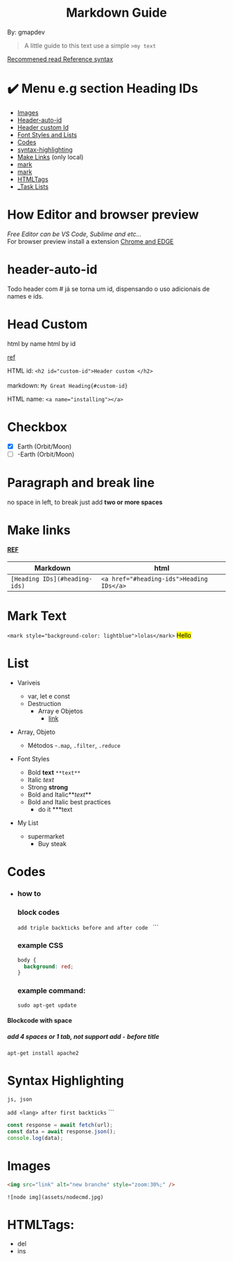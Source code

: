 <h1 align="center"> Markdown Guide</h1>
By: gmapdev

> A little guide to this text use a simple `>my text`




[Recommened read Reference syntax](https://www.markdownguide.org/basic-syntax/)

# :heavy_check_mark: Menu e.g section Heading IDs  

- <a href="#images">Images</a>
- [Header-auto-id](#header-auto-id)
- [Header custom Id](#custom-id)
- [Font Styles and Lists](#styles)
- [Codes](#codes)
- [syntax-highlighting](#syntax-highlighting)
- [Make Links](#make-links) (only local)
- [mark](#mark_text)
- [mark](#installing)
- [HTMLTags](#htmltags)
- <a href="https://www.markdownguide.org/extended-syntax/#:~:text=The%20basic%20Markdown%20syntax%20allows,and%20after%20the%20code%20block.">\_Task Lists</a>

# How Editor and browser preview

_Free Editor can be VS Code, Sublime and etc..._  
For browser preview install a extension [Chrome and EDGE](https://chrome.google.com/webstore/detail/markdown-viewer/ckkdlimhmcjmikdlpkmbgfkaikojcbjk)

# header-auto-id

Todo header com # já se torna um id, dispensando o uso adicionais de names e ids.

# Head Custom

<a name="installing">html by name</a>
<a id="custom-id">html by id</a>

[ref](https://www.markdownguide.org/extended-syntax/#heading-ids)

HTML id: `<h2 id="custom-id">Header custom </h2>`
<br>
<br>
markdown: `My Great Heading{#custom-id}`

HTML name: `<a name="installing"></a>`

# Checkbox 
- [x] Earth (Orbit/Moon)
- [ ] -Earth (Orbit/Moon)

# Paragraph and break line

no space in left, to break just add **two or more spaces**

# Make links

#### [REF](https://www.markdownguide.org/extended-syntax/#:~:text=The%20basic%20Markdown%20syntax%20allows,and%20after%20the%20code%20block.)

| Markdown                      | html                                      |
| ----------------------------- | ----------------------------------------- |
| `[Heading IDs](#heading-ids)` | `<a href="#heading-ids">Heading IDs</a> ` |

# Mark Text

<a name="mark_text"></a>
`<mark style="background-color: lightblue">lolas</mark>`
<mark>Hello</mark>

# List

- Variveis

  - var, let e const
  - Destruction
    - Array e Objetos
      - [link](http://linkhere.com)

- Array, Objeto

  - Métodos -`.map`, `.filter`, `.reduce`

- <a id="styles">Font Styles</a>

  - Bold **text** `**text**`
  - Italic _text_
  - Strong **strong**
  - Bold and Italic**_text_**
  - Bold and Italic best practices
    - do it \*\*\*text

- My List
  - supermarket
    - Buy steak

# Codes

- ### how to
  ### block codes
  `add triple backticks before and after code ` ```
  ### example CSS
  ```css
  body {
    background: red;
  }
  ```
  ### example command:
  ```shell
  sudo apt-get update
  ```

#### Blockcode with space

##### add 4 spaces or 1 tab, not support add `-` before title

    apt-get install apache2

# Syntax Highlighting

    js, json

`add <lang> after first backticks` ```

```js
const response = await fetch(url);
const data = await response.json();
console.log(data);
```

# Images

```html
<img src="link" alt="new branche" style="zoom:30%;" />
```

    ![node img](assets/nodecmd.jpg)

# HTMLTags:

- del
- ins
